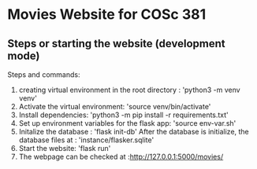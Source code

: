 # Movies Website for COSc 381
## Steps or starting the website (development mode)

Steps and commands:
1. creating virtual environment in the root directory : 'python3 -m venv venv'
2. Activate the virtual environment: 'source venv/bin/activate'
3. Install dependencies: 'python3 -m pip install -r requirements.txt'
4. Set up environment variables for the flask app: 'source env-var.sh'
5. Initalize the database : 'flask init-db' After the database is initialize, the database files at : 'instance/flasker.sqlite'
6. Start the website: 'flask run'
7. The webpage can be checked at :http://127.0.0.1:5000/movies/

